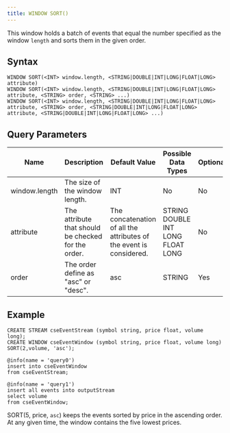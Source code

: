 ```yaml
---
title: WINDOW SORT()
---
```


This window holds a batch of events that equal the number specified as the window `length` and sorts them in the given order.

## Syntax

    WINDOW SORT(<INT> window.length, <STRING|DOUBLE|INT|LONG|FLOAT|LONG> attribute)
    WINDOW SORT(<INT> window.length, <STRING|DOUBLE|INT|LONG|FLOAT|LONG> attribute, <STRING> order, <STRING> ...)
    WINDOW SORT(<INT> window.length, <STRING|DOUBLE|INT|LONG|FLOAT|LONG> attribute, <STRING> order, <STRING|DOUBLE|INT|LONG|FLOAT|LONG> attribute, <STRING|DOUBLE|INT|LONG|FLOAT|LONG> ...)

## Query Parameters

| Name          | Description        | Default Value      | Possible Data Types       | Optional | Dynamic |
|-----------|-------------------|---------------------------|----------------------------|----------|---------|
| window.length | The size of the window length. | INT     | No       | No      |
| attribute     | The attribute that should be checked for the order. | The concatenation of all the attributes of the event is considered. | STRING DOUBLE INT LONG FLOAT LONG | No       | Yes     |
| order         | The order define as "asc" or "desc".    | asc     | STRING   | Yes      | No      |

## Example

    CREATE STREAM cseEventStream (symbol string, price float, volume long);
    CREATE WINDOW cseEventWindow (symbol string, price float, volume long) SORT(2,volume, 'asc');

    @info(name = 'query0')
    insert into cseEventWindow
    from cseEventStream;

    @info(name = 'query1')
    insert all events into outputStream 
    select volume
    from cseEventWindow;

SORT(5, price, `asc`) keeps the events sorted by price in the ascending order. At any given time, the window contains the five lowest prices.
